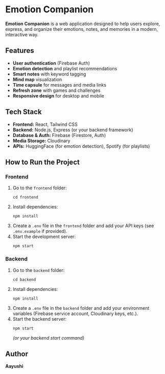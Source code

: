 # Emotion Companion

**Emotion Companion** is a web application designed to help users explore, express, and organize their emotions, notes, and memories in a modern, interactive way.

<!-- ## Project Structure
 -->


## Features

- **User authentication** (Firebase Auth)
- **Emotion detection** and playlist recommendations
- **Smart notes** with keyword tagging
- **Mind map** visualization
- **Time capsule** for messages and media links
- **Refresh zone** with games and challenges
- **Responsive design** for desktop and mobile

## Tech Stack

- **Frontend:** React, Tailwind CSS
- **Backend:** Node.js, Express (or your backend framework)
- **Database & Auth:** Firebase (Firestore, Auth)
- **Media Storage:** Cloudinary
- **APIs:** HuggingFace (for emotion detection), Spotify (for playlists)

## How to Run the Project

### Frontend

1. Go to the `frontend` folder:
    ```
    cd frontend
    ```
2. Install dependencies:
    ```
    npm install
    ```
3. Create a `.env` file in the `frontend` folder and add your API keys (see `.env.example` if provided).
4. Start the development server:
    ```
    npm start
    ```

### Backend

1. Go to the `backend` folder:
    ```
    cd backend
    ```
2. Install dependencies:
    ```
    npm install
    ```
3. Create a `.env` file in the `backend` folder and add your environment variables (Firebase service account, Cloudinary keys, etc.).
4. Start the backend server:
    ```
    npm start
    ```
    *(or your backend start command)*


## Author

**Aayushi**
